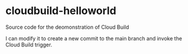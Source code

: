 # cloudbuild-helloworld
Source code for the deomonstration of Cloud Build

I can modify it to create a new commit to the main branch and invoke
the Cloud Build trigger.
